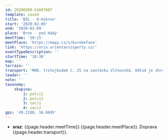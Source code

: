 ```yaml
---
id: 20200209-5484768f
template: zavod
title: 'BZL - O-mikron'
start: '2020-02-09'
end: '2020-02-09'
place: 'Brno - pod Hády'
meetTime: '10:15'
meetPlace: 'https://mapy.cz/s/kurekefane'
link: 'https://oris.orientacnisporty.cz/'
eventTypeDescription: ''
startTime: '10:30'
map: ''
terrain: ''
transport: 'MHD, trolejbudem č. 25 na zastávku Vlčnovská. Odtud je shromaždiště vzdáleno 930 metrů, cesta bude značena.'
leader: ''
note: ''
taxonomy:
    skupina:
        1: pulci1
        2: pulci2
        3: zaci1
        4: zaci2
gps: '49.2108, 16.6695'
---
```

* **sraz**: {{page.header.meetTime}} {{page.header.meetPlace}}. Doprava {{page.header.transport}}.

